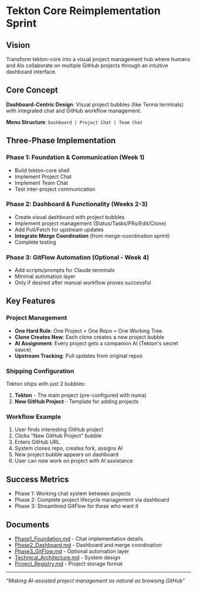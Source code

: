 # Tekton Core Reimplementation Sprint

## Vision

Transform tekton-core into a visual project management hub where humans and AIs collaborate on multiple GitHub projects through an intuitive dashboard interface.

## Core Concept

**Dashboard-Centric Design**: Visual project bubbles (like Terma terminals) with integrated chat and GitHub workflow management.

**Menu Structure**: `Dashboard | Project Chat | Team Chat`

## Three-Phase Implementation

### Phase 1: Foundation & Communication (Week 1)
- Build tekton-core shell
- Implement Project Chat
- Implement Team Chat
- Test inter-project communication

### Phase 2: Dashboard & Functionality (Weeks 2-3)
- Create visual dashboard with project bubbles
- Implement project management (Status/Tasks/PRs/Edit/Clone)
- Add Pull/Fetch for upstream updates
- **Integrate Merge Coordination** (from merge-coordination sprint)
- Complete testing

### Phase 3: GitFlow Automation (Optional - Week 4)
- Add scripts/prompts for Claude terminals
- Minimal automation layer
- Only if desired after manual workflow proves successful

## Key Features

### Project Management
- **One Hard Rule**: One Project = One Repo = One Working Tree
- **Clone Creates New**: Each clone creates a new project bubble
- **AI Assignment**: Every project gets a companion AI (Tekton's secret sauce)
- **Upstream Tracking**: Pull updates from original repos

### Shipping Configuration
Tekton ships with just 2 bubbles:
1. **Tekton** - The main project (pre-configured with numa)
2. **New GitHub Project** - Template for adding projects

### Workflow Example
1. User finds interesting GitHub project
2. Clicks "New GitHub Project" bubble
3. Enters GitHub URL
4. System clones repo, creates fork, assigns AI
5. New project bubble appears on dashboard
6. User can now work on project with AI assistance

## Success Metrics

- Phase 1: Working chat system between projects
- Phase 2: Complete project lifecycle management via dashboard
- Phase 3: Streamlined GitFlow for those who want it

## Documents

- [Phase1_Foundation.md](./Phase1_Foundation.md) - Chat implementation details
- [Phase2_Dashboard.md](./Phase2_Dashboard.md) - Dashboard and merge coordination
- [Phase3_GitFlow.md](./Phase3_GitFlow.md) - Optional automation layer
- [Technical_Architecture.md](./Technical_Architecture.md) - System design
- [Project_Registry.md](./Project_Registry.md) - Project storage format

---
*"Making AI-assisted project management as natural as browsing GitHub"*